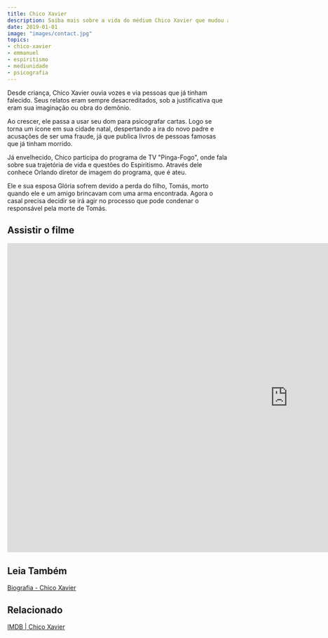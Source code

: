 ```yaml
---
title: Chico Xavier
description: Saiba mais sobre a vida do médium Chico Xavier que mudou a história do Espiritismo, do Brasil e da humanidade.
date: 2019-01-01
image: "images/contact.jpg"
topics: 
- chico-xavier
- emmanuel
- espiritismo
- mediunidade
- psicografia
---
```


Desde criança, Chico Xavier ouvia vozes e via pessoas que já tinham falecido.
Seus relatos eram sempre desacreditados, sob a justificativa que eram sua
imaginação ou obra do demônio. 

Ao crescer, ele passa a usar seu dom para psicografar cartas. Logo se torna um
ícone em sua cidade natal, despertando a ira do novo padre e acusações de ser
uma fraude, já que publica livros de pessoas famosas que já tinham morrido. 

Já envelhecido, Chico participa do programa de TV "Pinga-Fogo", onde fala sobre
sua trajetória de vida e questões do Espiritismo.  Através dele conhece Orlando
diretor de imagem do programa, que é ateu. 

Ele e sua esposa Glória sofrem devido a perda do filho, Tomás, morto quando ele
e um amigo brincavam com uma arma encontrada.  Agora o casal precisa decidir se
irá agir no processo que pode condenar o responsável pela morte de Tomás.

## Assistir o filme
<iframe width="1280" height="704" src="https://www.youtube.com/embed/s3vXBBgwMeQ" frameborder="0" allow="accelerometer; autoplay; encrypted-media; gyroscope; picture-in-picture" allowfullscreen></iframe>

## Leia Também
[Biografia - Chico Xavier](/bio/chico-xavier)  

## Relacionado
[IMDB | Chico Xavier](https://www.imdb.com/title/tt1234559/)
